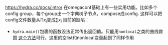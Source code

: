 https://hydra.cc/docs/intro/
在omegaconf基础上有一些实用功能。比如多个config group，每个group出一个字典树子节点，compose成config. 这样可以把config文件数量从$\prod x_i$变成$\sum x_i$
目前的缺陷：
- `hydra.main()`包裹的函数没法正常传出返回值。只能用`nonlocal`之类的曲线救国
[这个方法](https://stackoverflow.com/a/60674339)可行。这里的空list和nonlocal变量起到了同样作用